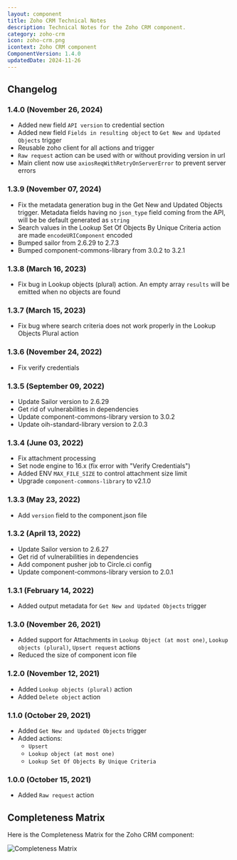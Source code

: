 ```yaml
---
layout: component
title: Zoho CRM Technical Notes
description: Technical Notes for the Zoho CRM component.
category: zoho-crm
icon: zoho-crm.png
icontext: Zoho CRM component
ComponentVersion: 1.4.0
updatedDate: 2024-11-26
---
```


## Changelog

### 1.4.0 (November 26, 2024)

* Added new field `API version` to credential section
* Added new field `Fields in resulting object` to `Get New and Updated Objects` trigger
* Reusable zoho client for all actions and trigger
* `Raw request` action can be used with or without providing version in url 
* Main client now use `axiosReqWithRetryOnServerError` to prevent server errors

### 1.3.9 (November 07, 2024)

* Fix the metadata generation bug in the Get New and Updated Objects trigger. Metadata fields having no `json_type` field coming from the API, will be be default generated as `string`
* Search values in the Lookup Set Of Objects By Unique Criteria action are made `encodeURIComponent` encoded
* Bumped sailor from 2.6.29 to 2.7.3
* Bumped component-commons-library from 3.0.2 to 3.2.1

### 1.3.8 (March 16, 2023)

* Fix bug in Lookup objects (plural) action. An empty array `results` will be emitted when no objects are found

### 1.3.7 (March 15, 2023)

* Fix bug where search criteria does not work properly in the Lookup Objects Plural action

### 1.3.6 (November 24, 2022)

* Fix verify credentials

### 1.3.5 (September 09, 2022)

* Update Sailor version to 2.6.29
* Get rid of vulnerabilities in dependencies
* Update component-commons-library version to 3.0.2
* Update oih-standard-library version to 2.0.3

### 1.3.4 (June 03, 2022)

* Fix attachment processing
* Set node engine to 16.x (fix error with "Verify Credentials")
* Added ENV `MAX_FILE_SIZE` to control attachment size limit
* Upgrade `component-commons-library` to v2.1.0

### 1.3.3 (May 23, 2022)

* Add `version` field to the component.json file

### 1.3.2 (April 13, 2022)

* Update Sailor version to 2.6.27
* Get rid of vulnerabilities in dependencies
* Add component pusher job to Circle.ci config
* Update component-commons-library version to 2.0.1

### 1.3.1 (February 14, 2022)

* Added output metadata for `Get New and Updated Objects` trigger

### 1.3.0 (November 26, 2021)

- Added support for Attachments in `Lookup Object (at most one)`,  `Lookup objects (plural)`, `Upsert request` actions
- Reduced the size of component icon file

### 1.2.0 (November 12, 2021)

- Added `Lookup objects (plural)` action
- Added `Delete object` action

### 1.1.0 (October 29, 2021)

- Added `Get New and Updated Objects` trigger
- Added actions:
  - `Upsert`
  - `Lookup object (at most one)`
  - `Lookup Set Of Objects By Unique Criteria`

### 1.0.0 (October 15, 2021)

- Added `Raw request` action

## Completeness Matrix

Here is the Completeness Matrix for the Zoho CRM component:

![Completeness Matrix](https://user-images.githubusercontent.com/30211658/142396645-e592d8d3-e897-4be8-9ec7-97c08497e6f2.png)
